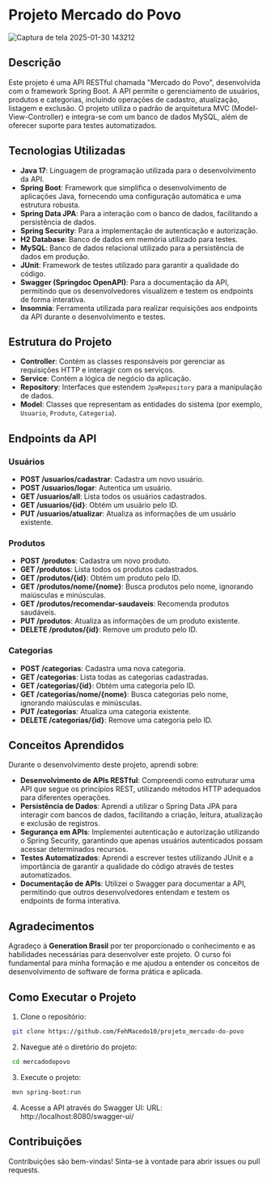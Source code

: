 # Projeto Mercado do Povo

![Captura de tela 2025-01-30 143212](https://github.com/user-attachments/assets/c4b976a8-d1b9-43b6-a06b-ddab8b3af9e6)

## Descrição

Este projeto é uma API RESTful chamada "Mercado do Povo", desenvolvida com o framework Spring Boot. A API permite o gerenciamento de usuários, produtos e categorias, incluindo operações de cadastro, atualização, listagem e exclusão. O projeto utiliza o padrão de arquitetura MVC (Model-View-Controller) e integra-se com um banco de dados MySQL, além de oferecer suporte para testes automatizados.

## Tecnologias Utilizadas

- **Java 17**: Linguagem de programação utilizada para o desenvolvimento da API.
- **Spring Boot**: Framework que simplifica o desenvolvimento de aplicações Java, fornecendo uma configuração automática e uma estrutura robusta.
- **Spring Data JPA**: Para a interação com o banco de dados, facilitando a persistência de dados.
- **Spring Security**: Para a implementação de autenticação e autorização.
- **H2 Database**: Banco de dados em memória utilizado para testes.
- **MySQL**: Banco de dados relacional utilizado para a persistência de dados em produção.
- **JUnit**: Framework de testes utilizado para garantir a qualidade do código.
- **Swagger (Springdoc OpenAPI)**: Para a documentação da API, permitindo que os desenvolvedores visualizem e testem os endpoints de forma interativa.
- **Insomnia**: Ferramenta utilizada para realizar requisições aos endpoints da API durante o desenvolvimento e testes.

## Estrutura do Projeto

- **Controller**: Contém as classes responsáveis por gerenciar as requisições HTTP e interagir com os serviços.
- **Service**: Contém a lógica de negócio da aplicação.
- **Repository**: Interfaces que estendem `JpaRepository` para a manipulação de dados.
- **Model**: Classes que representam as entidades do sistema (por exemplo, `Usuario`, `Produto`, `Categoria`).

## Endpoints da API

### Usuários
- **POST /usuarios/cadastrar**: Cadastra um novo usuário.
- **POST /usuarios/logar**: Autentica um usuário.
- **GET /usuarios/all**: Lista todos os usuários cadastrados.
- **GET /usuarios/{id}**: Obtém um usuário pelo ID.
- **PUT /usuarios/atualizar**: Atualiza as informações de um usuário existente.

### Produtos
- **POST /produtos**: Cadastra um novo produto.
- **GET /produtos**: Lista todos os produtos cadastrados.
- **GET /produtos/{id}**: Obtém um produto pelo ID.
- **GET /produtos/nome/{nome}**: Busca produtos pelo nome, ignorando maiúsculas e minúsculas.
- **GET /produtos/recomendar-saudaveis**: Recomenda produtos saudáveis.
- **PUT /produtos**: Atualiza as informações de um produto existente.
- **DELETE /produtos/{id}**: Remove um produto pelo ID.

### Categorias
- **POST /categorias**: Cadastra uma nova categoria.
- **GET /categorias**: Lista todas as categorias cadastradas.
- **GET /categorias/{id}**: Obtém uma categoria pelo ID.
- **GET /categorias/nome/{nome}**: Busca categorias pelo nome, ignorando maiúsculas e minúsculas.
- **PUT /categorias**: Atualiza uma categoria existente.
- **DELETE /categorias/{id}**: Remove uma categoria pelo ID.

## Conceitos Aprendidos

Durante o desenvolvimento deste projeto, aprendi sobre:

- **Desenvolvimento de APIs RESTful**: Compreendi como estruturar uma API que segue os princípios REST, utilizando métodos HTTP adequados para diferentes operações.
- **Persistência de Dados**: Aprendi a utilizar o Spring Data JPA para interagir com bancos de dados, facilitando a criação, leitura, atualização e exclusão de registros.
- **Segurança em APIs**: Implementei autenticação e autorização utilizando o Spring Security, garantindo que apenas usuários autenticados possam acessar determinados recursos.
- **Testes Automatizados**: Aprendi a escrever testes utilizando JUnit e a importância de garantir a qualidade do código através de testes automatizados.
- **Documentação de APIs**: Utilizei o Swagger para documentar a API, permitindo que outros desenvolvedores entendam e testem os endpoints de forma interativa.

## Agradecimentos

Agradeço à **Generation Brasil** por ter proporcionado o conhecimento e as habilidades necessárias para desenvolver este projeto. O curso foi fundamental para minha formação e me ajudou a entender os conceitos de desenvolvimento de software de forma prática e aplicada.

## Como Executar o Projeto

1. Clone o repositório:
  ```bash
   git clone https://github.com/FehMacedo10/projeto_mercado-do-povo
  ```
2. Navegue até o diretório do projeto:
  ```bash
   cd mercadodopovo
  ```
3. Execute o projeto:
  ```bash
   mvn spring-boot:run
  ```
4. Acesse a API através do Swagger UI:
URL: http://localhost:8080/swagger-ui/

## Contribuições  
Contribuições são bem-vindas! Sinta-se à vontade para abrir issues ou pull requests.


